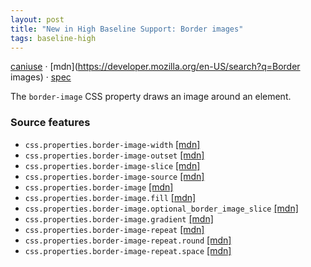 ```yaml
---
layout: post
title: "New in High Baseline Support: Border images"
tags: baseline-high
---
```


[caniuse](https://caniuse.com/?search=border-image) · [mdn](https://developer.mozilla.org/en-US/search?q=Border images) · [spec](https://drafts.csswg.org/css-backgrounds-3/#border-images)

The `border-image` CSS property draws an image around an element.

### Source features

- ``css.properties.border-image-width`` [[mdn]](https://developer.mozilla.org/en-US/search?q=css.properties.border-image-width)
- ``css.properties.border-image-outset`` [[mdn]](https://developer.mozilla.org/en-US/search?q=css.properties.border-image-outset)
- ``css.properties.border-image-slice`` [[mdn]](https://developer.mozilla.org/en-US/search?q=css.properties.border-image-slice)
- ``css.properties.border-image-source`` [[mdn]](https://developer.mozilla.org/en-US/search?q=css.properties.border-image-source)
- ``css.properties.border-image`` [[mdn]](https://developer.mozilla.org/en-US/search?q=css.properties.border-image)
- ``css.properties.border-image.fill`` [[mdn]](https://developer.mozilla.org/en-US/search?q=css.properties.border-image.fill)
- ``css.properties.border-image.optional_border_image_slice`` [[mdn]](https://developer.mozilla.org/en-US/search?q=css.properties.border-image.optional_border_image_slice)
- ``css.properties.border-image.gradient`` [[mdn]](https://developer.mozilla.org/en-US/search?q=css.properties.border-image.gradient)
- ``css.properties.border-image-repeat`` [[mdn]](https://developer.mozilla.org/en-US/search?q=css.properties.border-image-repeat)
- ``css.properties.border-image-repeat.round`` [[mdn]](https://developer.mozilla.org/en-US/search?q=css.properties.border-image-repeat.round)
- ``css.properties.border-image-repeat.space`` [[mdn]](https://developer.mozilla.org/en-US/search?q=css.properties.border-image-repeat.space)
